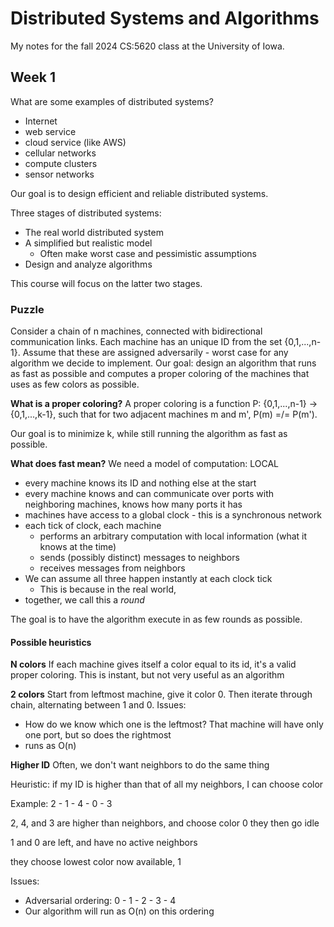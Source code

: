 # Distributed Systems and Algorithms
My notes for the fall 2024 CS:5620 class at the University of Iowa.
## Week 1
What are some examples of distributed systems?
- Internet
- web service
- cloud service (like AWS)
- cellular networks
- compute clusters
- sensor networks

Our goal is to design efficient and reliable distributed systems.

Three stages of distributed systems:
- The real world distributed system
- A simplified but realistic model
  - Often make worst case and pessimistic assumptions
- Design and analyze algorithms

This course will focus on the latter two stages.

### Puzzle
Consider a chain of n machines, connected with bidirectional communication links. Each machine has an unique ID from the set {0,1,...,n-1}. Assume that these are assigned adversarily - worst case for any algorithm we decide to implement. Our goal: design an algorithm that runs as fast as possible and computes a proper coloring of the machines that uses as few colors as possible.

**What is a proper coloring?**
A proper coloring is a function P: {0,1,...,n-1} -> {0,1,...,k-1}, such that for two adjacent machines m and m', P(m) =/= P(m').

Our goal is to minimize k, while still running the algorithm as fast as possible.

**What does fast mean?**
We need a model of computation: LOCAL
- every machine knows its ID and nothing else at the start
- every machine knows and can communicate over ports with neighboring machines, knows how many ports it has
- machines have access to a global clock - this is a synchronous network
- each tick of clock, each machine
  - performs an arbitrary computation with local information (what it knows at the time)
  - sends (possibly distinct) messages to neighbors
  - receives messages from neighbors
- We can assume all three happen instantly at each clock tick
  - This is because in the real world, 
- together, we call this a *round*

The goal is to have the algorithm execute in as few rounds as possible.

#### Possible heuristics
**N colors**
If each machine gives itself a color equal to its id, it's a valid proper coloring. This is instant, but not very useful as an algorithm

**2 colors**
Start from leftmost machine, give it color 0. Then iterate through chain, alternating between 1 and 0.
Issues:
- How do we know which one is the leftmost? That machine will have only one port, but so does the rightmost
- runs as O(n)

**Higher ID**
Often, we don't want neighbors to do the same thing

Heuristic: if my ID is higher than that of all my neighbors, I can choose color

Example:
2 - 1 - 4 - 0 - 3

2, 4, and 3 are higher than neighbors, and choose color 0
they then go idle

1 and 0 are left, and have no active neighbors

they choose lowest color now available, 1

Issues:
- Adversarial ordering: 0 - 1 - 2 - 3 - 4
- Our algorithm will run as O(n) on this ordering

